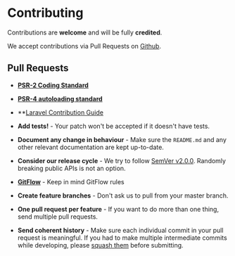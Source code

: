 # Contributing

Contributions are **welcome** and will be fully **credited**.

We accept contributions via Pull Requests on [Github](https://github.com/kWeb24/OnionEngine).

## Pull Requests

- **[PSR-2 Coding Standard](https://github.com/php-fig/fig-standards/blob/master/accepted/PSR-2-coding-style-guide.md)**

- **[PSR-4 autoloading standard](https://github.com/php-fig/fig-standards/blob/master/accepted/PSR-4-autoloader.md)**

- **[Laravel Contribution Guide](https://laravel.com/docs/5.7/contributions)

- **Add tests!** - Your patch won't be accepted if it doesn't have tests.

- **Document any change in behaviour** - Make sure the `README.md` and any other relevant documentation are kept up-to-date.

- **Consider our release cycle** - We try to follow [SemVer v2.0.0](http://semver.org/). Randomly breaking public APIs is not an option.

- **[GitFlow](https://danielkummer.github.io/git-flow-cheatsheet/)** - Keep in mind GitFlow rules

- **Create feature branches** - Don't ask us to pull from your master branch.

- **One pull request per feature** - If you want to do more than one thing, send multiple pull requests.

- **Send coherent history** - Make sure each individual commit in your pull request is meaningful. If you had to make multiple intermediate commits while developing, please [squash them](http://www.git-scm.com/book/en/v2/Git-Tools-Rewriting-History#Changing-Multiple-Commit-Messages) before submitting.
